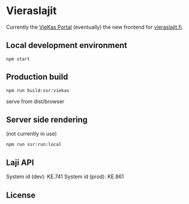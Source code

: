 # Vieraslajit
Currently the [VieKas Portal](https://viekas.laji.fi)
(eventually) the new frontend for [vieraslajit.fi](https://vieraslajit-dev.laji.fi).

## Local development environment
```
npm start
```

## Production build
```
npm run build:ssr:viekas
```
serve from dist/browser

## Server side rendering
(not currently in use)
```
npm run ssr:run:local
```

## Laji API
System id (dev): KE.741
System id (prod): KE.861

## License
